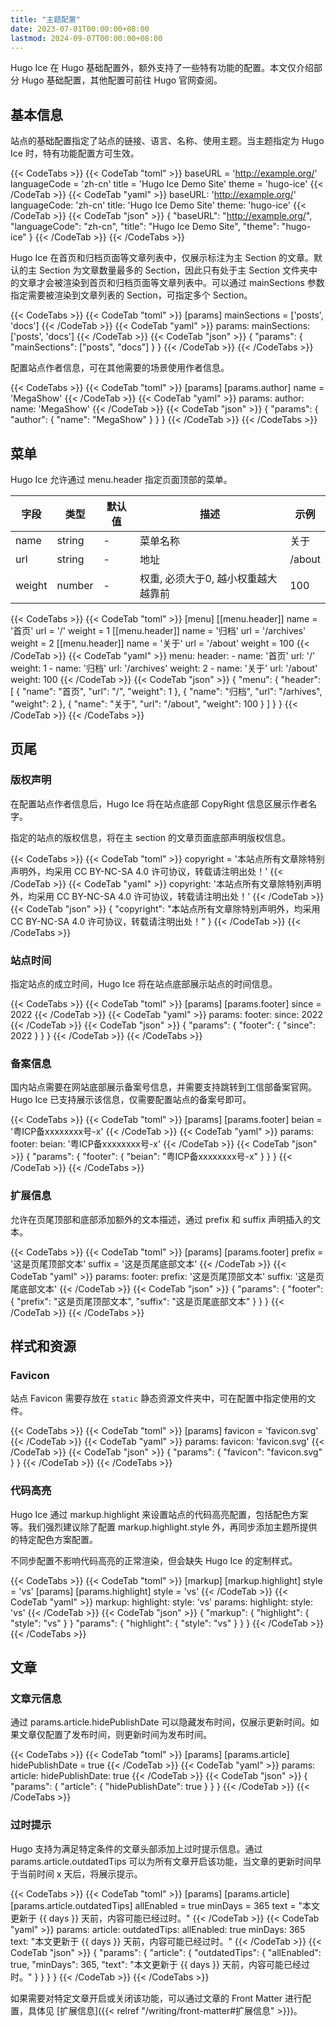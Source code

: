 ```yaml
---
title: "主题配置"
date: 2023-07-01T00:00:00+08:00
lastmod: 2024-09-07T00:00:00+08:00
---
```


Hugo Ice 在 Hugo 基础配置外，额外支持了一些特有功能的配置。本文仅介绍部分 Hugo 基础配置，其他配置可前往 Hugo 官网查阅。

## 基本信息

站点的基础配置指定了站点的链接、语言、名称、使用主题。当主题指定为 Hugo Ice 时，特有功能配置方可生效。

{{< CodeTabs >}}
{{< CodeTab "toml" >}}
baseURL = 'http://example.org/'
languageCode = 'zh-cn'
title = 'Hugo Ice Demo Site'
theme = 'hugo-ice'
{{< /CodeTab >}}
{{< CodeTab "yaml" >}}
baseURL: 'http://example.org/'
languageCode: 'zh-cn'
title: 'Hugo Ice Demo Site'
theme: 'hugo-ice'
{{< /CodeTab >}}
{{< CodeTab "json" >}}
{
  "baseURL": "http://example.org/",
  "languageCode": "zh-cn",
  "title": "Hugo Ice Demo Site",
  "theme": "hugo-ice"
}
{{< /CodeTab >}}
{{< /CodeTabs >}}

Hugo Ice 在首页和归档页面等文章列表中，仅展示标注为主 Section 的文章。默认的主 Section 为文章数量最多的 Section，因此只有处于主 Section 文件夹中的文章才会被渲染到首页和归档页面等文章列表中。可以通过 mainSections 参数指定需要被渲染到文章列表的 Section，可指定多个 Section。

{{< CodeTabs >}}
{{< CodeTab "toml" >}}
[params]
  mainSections = ['posts', 'docs']
{{< /CodeTab >}}
{{< CodeTab "yaml" >}}
params:
  mainSections: ['posts', 'docs']
{{< /CodeTab >}}
{{< CodeTab "json" >}}
{
  "params": {
    "mainSections": ["posts", "docs"]
  }
}
{{< /CodeTab >}}
{{< /CodeTabs >}}

配置站点作者信息，可在其他需要的场景使用作者信息。

{{< CodeTabs >}}
{{< CodeTab "toml" >}}
[params]
  [params.author]
    name = 'MegaShow'
{{< /CodeTab >}}
{{< CodeTab "yaml" >}}
params:
  author:
    name: 'MegaShow'
{{< /CodeTab >}}
{{< CodeTab "json" >}}
{
  "params": {
    "author": {
      "name": "MegaShow"
    }
  }
}
{{< /CodeTab >}}
{{< /CodeTabs >}}

## 菜单

Hugo Ice 允许通过 menu.header 指定页面顶部的菜单。

| 字段 | 类型 | 默认值 | 描述 | 示例 |
|--|--|--|--|--|
| name | string | - | 菜单名称 | 关于 |
| url | string | - | 地址 | /about |
| weight | number | - | 权重, 必须大于0, 越小权重越大越靠前 | 100 |

{{< CodeTabs >}}
{{< CodeTab "toml" >}}
[menu]
[[menu.header]]
  name = '首页'
  url = '/'
  weight = 1
[[menu.header]]
  name = '归档'
  url = '/archives'
  weight = 2
[[menu.header]]
  name = '关于'
  url = '/about'
  weight = 100
{{< /CodeTab >}}
{{< CodeTab "yaml" >}}
menu:
  header:
    - name: '首页'
      url: '/'
      weight: 1
    - name: '归档'
      url: '/archives'
      weight: 2
    - name: '关于'
      url: '/about'
      weight: 100
{{< /CodeTab >}}
{{< CodeTab "json" >}}
{
  "menu": {
    "header": [
      {
        "name": "首页",
        "url": "/",
        "weight": 1
      },
      {
        "name": "归档",
        "url": "/arhives",
        "weight": 2
      },
      {
        "name": "关于",
        "url": "/about",
        "weight": 100
      }
    ]
  }
}
{{< /CodeTab >}}
{{< /CodeTabs >}}

## 页尾

### 版权声明

在配置站点作者信息后，Hugo Ice 将在站点底部 CopyRight 信息区展示作者名字。

指定的站点的版权信息，将在主 section 的文章页面底部声明版权信息。

{{< CodeTabs >}}
{{< CodeTab "toml" >}}
copyright = '本站点所有文章除特别声明外，均采用 CC BY-NC-SA 4.0 许可协议，转载请注明出处！'
{{< /CodeTab >}}
{{< CodeTab "yaml" >}}
copyright: '本站点所有文章除特别声明外，均采用 CC BY-NC-SA 4.0 许可协议，转载请注明出处！'
{{< /CodeTab >}}
{{< CodeTab "json" >}}
{
  "copyright": "本站点所有文章除特别声明外，均采用 CC BY-NC-SA 4.0 许可协议，转载请注明出处！"
}
{{< /CodeTab >}}
{{< /CodeTabs >}}

### 站点时间

指定站点的成立时间，Hugo Ice 将在站点底部展示站点的时间信息。

{{< CodeTabs >}}
{{< CodeTab "toml" >}}
[params]
  [params.footer]
    since = 2022
{{< /CodeTab >}}
{{< CodeTab "yaml" >}}
params:
  footer:
    since: 2022
{{< /CodeTab >}}
{{< CodeTab "json" >}}
{
  "params": {
    "footer": {
      "since": 2022
    }
  }
}
{{< /CodeTab >}}
{{< /CodeTabs >}}

### 备案信息

国内站点需要在网站底部展示备案号信息，并需要支持跳转到工信部备案官网。Hugo Ice 已支持展示该信息，仅需要配置站点的备案号即可。

{{< CodeTabs >}}
{{< CodeTab "toml" >}}
[params]
  [params.footer]
    beian = '粤ICP备xxxxxxxx号-x'
{{< /CodeTab >}}
{{< CodeTab "yaml" >}}
params:
  footer:
    beian: '粤ICP备xxxxxxxx号-x'
{{< /CodeTab >}}
{{< CodeTab "json" >}}
{
  "params": {
    "footer": {
      "beian": "粤ICP备xxxxxxxx号-x"
    }
  }
}
{{< /CodeTab >}}
{{< /CodeTabs >}}

### 扩展信息

允许在页尾顶部和底部添加额外的文本描述，通过 prefix 和 suffix 声明插入的文本。

{{< CodeTabs >}}
{{< CodeTab "toml" >}}
[params]
  [params.footer]
    prefix = '这是页尾顶部文本'
    suffix = '这是页尾底部文本'
{{< /CodeTab >}}
{{< CodeTab "yaml" >}}
params:
  footer:
    prefix: '这是页尾顶部文本'
    suffix: '这是页尾底部文本'
{{< /CodeTab >}}
{{< CodeTab "json" >}}
{
  "params": {
    "footer": {
      "prefix": "这是页尾顶部文本",
      "suffix": "这是页尾底部文本"
    }
  }
}
{{< /CodeTab >}}
{{< /CodeTabs >}}

## 样式和资源

### Favicon

站点 Favicon 需要存放在 `static` 静态资源文件夹中，可在配置中指定使用的文件。

{{< CodeTabs >}}
{{< CodeTab "toml" >}}
[params]
  favicon = 'favicon.svg'
{{< /CodeTab >}}
{{< CodeTab "yaml" >}}
params:
  favicon: 'favicon.svg'
{{< /CodeTab >}}
{{< CodeTab "json" >}}
{
  "params": {
    "favicon": "favicon.svg"
  }
}
{{< /CodeTab >}}
{{< /CodeTabs >}}

### 代码高亮

Hugo Ice 通过 markup.highlight 来设置站点的代码高亮配置，包括配色方案等。我们强烈建议除了配置 markup.highlight.style 外，再同步添加主题所提供的特定配色方案配置。

不同步配置不影响代码高亮的正常渲染，但会缺失 Hugo Ice 的定制样式。

{{< CodeTabs >}}
{{< CodeTab "toml" >}}
[markup]
  [markup.highlight]
    style = 'vs'
[params]
  [params.highlight]
    style = 'vs'
{{< /CodeTab >}}
{{< CodeTab "yaml" >}}
markup:
  highlight:
    style: 'vs'
params:
  highlight:
    style: 'vs'
{{< /CodeTab >}}
{{< CodeTab "json" >}}
{
  "markup": {
    "highlight": {
      "style": "vs"
    }
  }
  "params": {
    "highlight": {
      "style": "vs"
    }
  }
}
{{< /CodeTab >}}
{{< /CodeTabs >}}

## 文章

### 文章元信息

通过 params.article.hidePublishDate 可以隐藏发布时间，仅展示更新时间。如果文章仅配置了发布时间，则更新时间为发布时间。

{{< CodeTabs >}}
{{< CodeTab "toml" >}}
[params]
  [params.article]
    hidePublishDate = true
{{< /CodeTab >}}
{{< CodeTab "yaml" >}}
params:
  article:
    hidePublishDate: true
{{< /CodeTab >}}
{{< CodeTab "json" >}}
{
  "params": {
    "article": {
      "hidePublishDate": true
    }
  }
}
{{< /CodeTab >}}
{{< /CodeTabs >}}

### 过时提示

Hugo 支持为满足特定条件的文章头部添加上过时提示信息。通过 params.article.outdatedTips 可以为所有文章开启该功能，当文章的更新时间早于当前时间 x 天后，将展示提示。

{{< CodeTabs >}}
{{< CodeTab "toml" >}}
[params]
  [params.article]
    [params.article.outdatedTips]
      allEnabled = true
      minDays = 365
      text = "本文更新于 {{ days }} 天前，内容可能已经过时。"
{{< /CodeTab >}}
{{< CodeTab "yaml" >}}
params:
  article:
    outdatedTips:
      allEnabled: true
      minDays: 365
      text: "本文更新于 {{ days }} 天前，内容可能已经过时。"
{{< /CodeTab >}}
{{< CodeTab "json" >}}
{
  "params": {
    "article": {
      "outdatedTips": {
        "allEnabled": true,
        "minDays": 365,
        "text": "本文更新于 {{ days }} 天前，内容可能已经过时。"
      }
    }
  }
}
{{< /CodeTab >}}
{{< /CodeTabs >}}

如果需要对特定文章开启或关闭该功能，可以通过文章的 Front Matter 进行配置，具体见 [扩展信息]({{< relref "/writing/front-matter#扩展信息" >}})。
